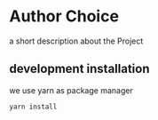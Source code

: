 # Author Choice

a short description about the Project


## development installation

we use yarn as package manager

```
yarn install
```

<!-- type tempalte of tabel -->
